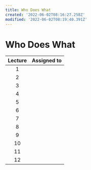 ```yaml
---
title: Who Does What
created: '2022-06-02T08:16:27.258Z'
modified: '2022-06-02T08:19:40.391Z'
---
```


# Who Does What

| Lecture | Assigned to |
|:-------:|:-----------:|
| 1       |             |
| 2       |             |
| 3       |             |
| 4       |             |
| 5       |             |
| 6       |             |
| 7       |             |
| 8       |             |
| 9       |             |
| 10      |             |
| 11      |             |
| 12      |             |
